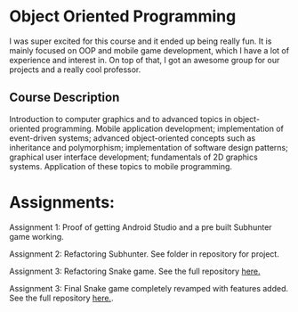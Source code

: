 # Object Oriented Programming
I was super excited for this course and it ended up being really fun. It is mainly focused on OOP and mobile game development, which I have a lot of experience and interest in. On top of that, I got an awesome group for our projects and a really cool professor.

## Course Description
Introduction to computer graphics and to advanced topics in object-oriented programming. Mobile application development; implementation of event-driven systems; advanced object-oriented concepts such as inheritance and polymorphism; implementation of software design patterns; graphical user interface development; fundamentals of 2D graphics systems. Application of these topics to mobile programming.

# Assignments:

Assignment 1: Proof of getting Android Studio and a pre built Subhunter game working.

Assignment 2: Refactoring Subhunter. See folder in repository for project.

Assignment 3: Refactoring Snake game. See the full repository [here.](https://github.com/gotecho/CSC133SnakeGame)

Assignment 3: Final Snake game completely revamped with features added. See the full repository [here.](https://github.com/gotecho/CSC133FinalProject).
